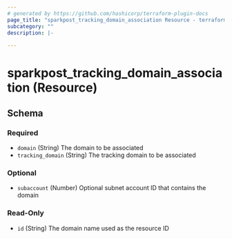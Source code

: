 ```yaml
---
# generated by https://github.com/hashicorp/terraform-plugin-docs
page_title: "sparkpost_tracking_domain_association Resource - terraform-provider-sparkpost"
subcategory: ""
description: |-
  
---
```


# sparkpost_tracking_domain_association (Resource)





<!-- schema generated by tfplugindocs -->
## Schema

### Required

- `domain` (String) The domain to be associated
- `tracking_domain` (String) The tracking domain to be associated

### Optional

- `subaccount` (Number) Optional subnet account ID that contains the domain

### Read-Only

- `id` (String) The domain name used as the resource ID
